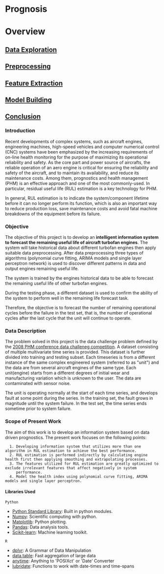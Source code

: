 # Prognosis

# Overview

## [Data Exploration]()

## [Preprocessing]()

## [Feature Extraction]()

## [Model Building]()

## [Conclusion]()

### Introduction

Recent developments of complex systems, such as aircraft engines, engineering machines, high-speed vehicles and computer numerical control (CNC) systems have been emphasized by the increasing requirements of on-line health monitoring for the purpose of maximizing its operational reliability and safety. As the core part and power source of aircrafts, the reliable operation of an aero engine is critical for ensuring the reliability and safety of the aircraft, and to maintain its availability, and reduce its maintenance costs. Among them, prognostics and health management (PHM) is an effective approach and one of the most commonly-used. In particular, residual useful life (RUL) estimation is a key technology for PHM. 

In general, RUL estimation is to indicate the system/component lifetime before it can no longer perform its function, which is also an important way to reduce production loss, save maintenance costs and avoid fatal machine breakdowns of the equipment before its failure.


### Objective

The objective of this project is to develop an **intelligent information system to forecast the remaining useful life of aircraft turbofan engines**. The system will take historical data about different turbofan engines then apply suitable data preprocessing.
After data preprocessing three types of algorithms (polynomial curve fitting, ARIMA models and single layer perceptron network) is used to discover different patterns in data and output engines remaining useful life.

The system is trained by the engines historical data to be able to forecast the remaining useful life of other turbofan engines.

During the testing phase, a different dataset is used to confirm the ability of the system to perform well in the remaining life forecast task.

Therefore, the objective is to forecast the number of remaining operational cycles before the failure in the test set, that is, the number of operational cycles after the last cycle that the unit will continue to operate. 

### Data Description

The problem solved in this project is the data challenge problem defined by the [2008 PHM conference data challeneg competition](https://c3.nasa.gov/dashlink/projects/15/). A dataset consisting of multiple multivariate time series is provided. This dataset is further divided into training and testing subset. Each timeseries is from a different instance of the same complex engineered system (referred to as "unit") and the data are from several aircraft engines of the same type. Each unit(engine) starts from a different degrees of initial wear and manufacturing variation which is unknown to the user. The data are contaminated with sensor noise.

The unit is operating normally at the start of each time series, and develops fault at some point during the series. In the training set, the fault grows in magnitude until the system failure. In the test set, the time series ends sometime prior to system failure. 

### Scope of Present Work

The aim of this work is to develop an information system based on data driven prognostics. The present work focuses on the following points:

      1. Developing information system that utilizes more than one algorithm in RUL estimation to achieve the best performance.
      2. RUL estimation is performed indirectly by calculating engine health first then applying smoothing and extrapolating processes.
      3. The features utilized for RUL estimation are greatly optimized to exclude irrelevant features that affect negatively in system
         performance.
      4. Model the health index using polynomial curve fitting, ARIMA models and single layer perceptron.

#### Libraries Used

`Python`
* [Python Standard Library](https://docs.python.org/2/library/): Built in python modules.
* [Numpy](http://www.numpy.org/): Scientific computing with python.
* [Matplotlib](http://matplotlib.org/): Python plotting.
* [Pandas](http://pandas.pydata.org/): Data analysis tools.
* [Scikit-learn](http://scikit-learn.org/stable/): Machine learning toolkit.

`R`
* [dplyr](https://cran.r-project.org/web/packages/dplyr/dplyr.pdf): A Grammar of Data Manipulation
* [data.table](https://cran.r-project.org/web/packages/data.table/data.table.pdf): Fast aggregation of large data
* [anytime](https://cran.r-project.org/web/packages/anytime/anytime.pdf): Anything to 'POSIXct' or 'Date' Converter
* [lubridate](https://cran.r-project.org/web/packages/lubridate/lubridate.pdf): Functions to work with date-times and time-spans
